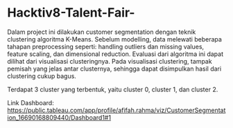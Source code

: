 # Hacktiv8-Talent-Fair-



Dalam project ini dilakukan customer segmentation dengan teknik clustering algoritma K-Means. Sebelum modelling, data melewati beberapa tahapan preprocessing seperti: handling outliers dan missing values, feature scaling, dan dimensional reduction. Evaluasi dari algoritma ini dapat dilihat dari visualisasi clusteringnya. Pada visualisasi clustering, tampak pemisah yang jelas antar clusternya, sehingga dapat disimpulkan hasil dari clustering cukup bagus.

Terdapat 3 cluster yang terbentuk, yaitu cluster 0, cluster 1, dan cluster 2.

Link Dashboard: https://public.tableau.com/app/profile/afifah.rahma/viz/CustomerSegmentation_16690168809440/Dashboard1#1
